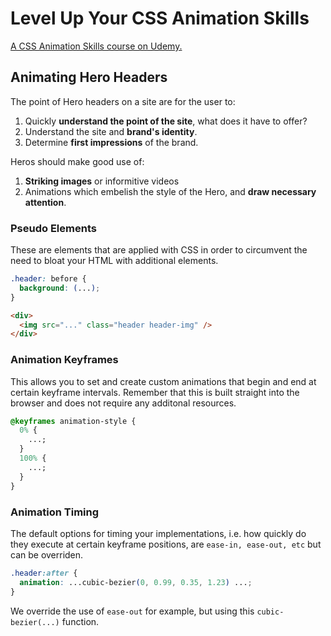 # Level Up Your CSS Animation Skills

[A CSS Animation Skills course on Udemy.](https://www.udemy.com/share/101xLYA0EfclpUQ3g=/)

## Animating Hero Headers

The point of Hero headers on a site are for the user to:

1. Quickly **understand the point of the site**, what does it have to offer?
2. Understand the site and **brand's identity**.
3. Determine **first impressions** of the brand.

Heros should make good use of:

1. **Striking images** or informitive videos
2. Animations which embelish the style of the Hero, and **draw necessary attention**.

### Pseudo Elements

These are elements that are applied with CSS in order to circumvent the need to bloat your HTML with additional elements.

```css
.header: before {
  background: (...);
}
```

```html
<div>
  <img src="..." class="header header-img" />
</div>
```

### Animation Keyframes

This allows you to set and create custom animations that begin and end at certain keyframe intervals. Remember that this is built straight into the browser and does not require any additonal resources.

```css
@keyframes animation-style {
  0% {
    ...;
  }
  100% {
    ...;
  }
}
```

### Animation Timing

The default options for timing your implementations, i.e. how quickly do they execute at certain keyframe positions, are `ease-in, ease-out, etc` but can be overriden.

```css
.header:after {
  animation: ...cubic-bezier(0, 0.99, 0.35, 1.23) ...;
}
```

We override the use of `ease-out` for example, but using this `cubic-bezier(...)` function.
